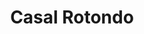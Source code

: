 ---
title: Casal Rotondo

mediaPath: /videos/cr_20_pdea2-1080p.mp4
mediaPosition:  []
mediaRotation:  []
mediaScale: 1
cameraFOV: 60

cameraPosition:  []
cameraTarget:  []

animationEntry: 
---